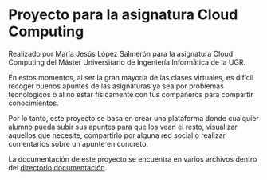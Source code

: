 # Proyecto para la asignatura Cloud Computing

Realizado por María Jesús López Salmerón para la asignatura Cloud Computing del Máster Universitario de Ingeniería Informática de la UGR.

En estos momentos, al ser la gran mayoría de las clases virtuales, es difícil recoger buenos apuntes de las asignaturas ya sea por problemas tecnológicos o al no estar físicamente con tus compañeros para compartir conocimientos.

Por lo tanto, este proyecto se basa en crear una plataforma donde cualquier alumno pueda subir sus apuntes para que los vean el resto, visualizar aquellos que necesite, compartirlo por alguna red social o realizar comentarios sobre un apunte en concreto.  

La documentación de este proyecto se encuentra en varios archivos dentro del [directorio documentación](https://github.com/mjls130598/CC-proyecto/tree/master/documentacion).
